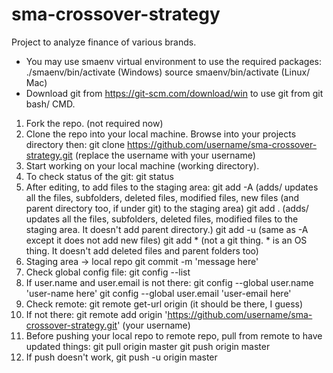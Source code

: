 # sma-crossover-strategy
Project to analyze finance of various brands.

- You may use smaenv virtual environment to use the required packages:
	./smaenv/bin/activate (Windows)
	source smaenv/bin/activate (Linux/ Mac)
- Download git from https://git-scm.com/download/win to use git from git bash/ CMD.


1. Fork the repo. (not required now)
2. Clone the repo into your local machine. Browse into your projects directory then:
	git clone https://github.com/username/sma-crossover-strategy.git
	(replace the username with your username)
3. Start working on your local machine (working directory).
4. To check status of the git:
	git status
5. After editing, to add files to the staging area:
	git add -A (adds/ updates all the files, subfolders, deleted files, modified files, new files (and parent directory too, if under git) to the staging area)
	git add . (adds/ updates all the files, subfolders, deleted files, modified files to the staging area. It doesn't add parent directory.)
	git add -u (same as -A except it does not add new files)
	git add * (not a git thing. * is an OS thing. It doesn't add deleted files and parent folders too)
6. Staging area -> local repo
	git commit -m 'message here'
7. Check global config file:
	git config --list
8. If user.name and user.email is not there:
	git config --global user.name 'user-name here'
	git config --global user.email 'user-email here'
9. Check remote:
	git remote get-url origin (it should be there, I guess)
10. If not there:
	git remote add origin 'https://github.com/username/sma-crossover-strategy.git' (your username)
11. Before pushing your local repo to remote repo, pull from remote to have updated things:
	git pull origin master
	git push origin master
12. If push doesn't work,
	git push -u origin master
